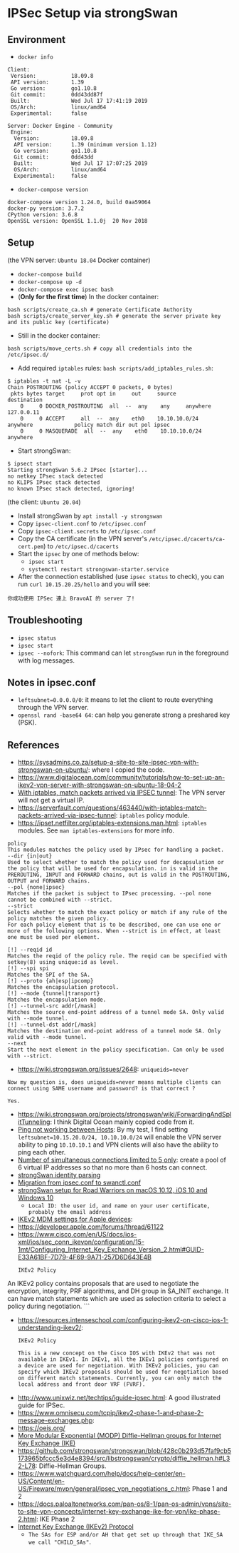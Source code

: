 # IPSec Setup via strongSwan

## Environment
* `docker info`
```
Client:
 Version:           18.09.8
 API version:       1.39
 Go version:        go1.10.8
 Git commit:        0dd43dd87f
 Built:             Wed Jul 17 17:41:19 2019
 OS/Arch:           linux/amd64
 Experimental:      false

Server: Docker Engine - Community
 Engine:
  Version:          18.09.8
  API version:      1.39 (minimum version 1.12)
  Go version:       go1.10.8
  Git commit:       0dd43dd
  Built:            Wed Jul 17 17:07:25 2019
  OS/Arch:          linux/amd64
  Experimental:     false
```
* `docker-compose version`
```
docker-compose version 1.24.0, build 0aa59064
docker-py version: 3.7.2
CPython version: 3.6.8
OpenSSL version: OpenSSL 1.1.0j  20 Nov 2018
```

## Setup
(the VPN server: `Ubuntu 18.04` Docker container)
* `docker-compose build`
* `docker-compose up -d`
* `docker-compose exec ipsec bash`
* (__Only for the first time__) In the docker container:
```
bash scripts/create_ca.sh # generate Certificate Authority
bash scripts/create_server_key.sh # generate the server private key and its public key (certificate)
```
* Still in the docker container:
```
bash scripts/move_certs.sh # copy all credentials into the /etc/ipsec.d/
```
* Add required `iptables` rules: `bash scripts/add_iptables_rules.sh`:
```
$ iptables -t nat -L -v
Chain POSTROUTING (policy ACCEPT 0 packets, 0 bytes)
 pkts bytes target     prot opt in     out     source               destination
    0     0 DOCKER_POSTROUTING  all  --  any    any     anywhere             127.0.0.11
    0     0 ACCEPT     all  --  any    eth0    10.10.10.0/24        anywhere             policy match dir out pol ipsec
    0     0 MASQUERADE  all  --  any    eth0    10.10.10.0/24        anywhere
```
* Start strongSwan:
```
$ ipsect start
Starting strongSwan 5.6.2 IPsec [starter]...
no netkey IPsec stack detected
no KLIPS IPsec stack detected
no known IPsec stack detected, ignoring!
```

(the client: `Ubuntu 20.04`)
* Install strongSwan by `apt install -y strongswan`
* Copy `ipsec-client.conf` to `/etc/ipsec.conf`
* Copy `ipsec-client.secrets` to `/etc/ipsec.conf`
* Copy the CA certificate (in the VPN server's `/etc/ipsec.d/cacerts/ca-cert.pem`) to `/etc/ipsec.d/cacerts`
* Start the `ipsec` by one of methods below:
    * `ipsec start`
    * `systemctl restart strongswan-starter.service`
* After the connection established (use `ipsec status` to check), you can run `curl 10.15.20.25/hello` and you will see:
```
你成功使用 IPSec 連上 BravoAI 的 server 了!
```

## Troubleshooting
* `ipsec status`
* `ipsec start`
* `ipsec --nofork`: This command can let `strongSwan` run in the foreground with log messages.

## Notes in ipsec.conf
* `leftsubnet=0.0.0.0/0`: it means to let the client to route everything through the VPN server.
* `openssl rand -base64 64`: can help you generate strong a preshared key (PSK).

## References
* <https://sysadmins.co.za/setup-a-site-to-site-ipsec-vpn-with-strongswan-on-ubuntu/>: where I copied the code.
* <https://www.digitalocean.com/community/tutorials/how-to-set-up-an-ikev2-vpn-server-with-strongswan-on-ubuntu-18-04-2>
* [With iptables, match packets arrived via IPSEC tunnel](https://serverfault.com/questions/526885/strongswan-entirely-virtual-subnet): The VPN server will not get a virtual IP.
* <https://serverfault.com/questions/463440/with-iptables-match-packets-arrived-via-ipsec-tunnel>: `iptables` policy module.
* <https://ipset.netfilter.org/iptables-extensions.man.html>: `iptables` modules. See `man iptables-extensions` for more info.
```
policy
This modules matches the policy used by IPsec for handling a packet.
--dir {in|out}
Used to select whether to match the policy used for decapsulation or the policy that will be used for encapsulation. in is valid in the PREROUTING, INPUT and FORWARD chains, out is valid in the POSTROUTING, OUTPUT and FORWARD chains.
--pol {none|ipsec}
Matches if the packet is subject to IPsec processing. --pol none cannot be combined with --strict.
--strict
Selects whether to match the exact policy or match if any rule of the policy matches the given policy.
For each policy element that is to be described, one can use one or more of the following options. When --strict is in effect, at least one must be used per element.

[!] --reqid id
Matches the reqid of the policy rule. The reqid can be specified with setkey(8) using unique:id as level.
[!] --spi spi
Matches the SPI of the SA.
[!] --proto {ah|esp|ipcomp}
Matches the encapsulation protocol.
[!] --mode {tunnel|transport}
Matches the encapsulation mode.
[!] --tunnel-src addr[/mask]
Matches the source end-point address of a tunnel mode SA. Only valid with --mode tunnel.
[!] --tunnel-dst addr[/mask]
Matches the destination end-point address of a tunnel mode SA. Only valid with --mode tunnel.
--next
Start the next element in the policy specification. Can only be used with --strict.
```
* <https://wiki.strongswan.org/issues/2648>: `uniqueids=never`
```
Now my question is, does uniqueids=never means multiple clients can connect using SAME username and password? is that correct ?

Yes.
```
* <https://wiki.strongswan.org/projects/strongswan/wiki/ForwardingAndSplitTunneling>: I think Digital Ocean mainly copied code from it.
* [Ping not working between Hosts](https://wiki.strongswan.org/issues/1149): By my test, I find setting `leftsubnet=10.15.20.0/24, 10.10.10.0/24` will enable the VPN server ability to ping `10.10.10.1` and VPN clients will also have the ability to ping each other.
* [Number of simultaneous connections limited to 5 only](https://wiki.strongswan.org/issues/801): create a pool of 6 virtual IP addresses so that no more than 6 hosts can connect.
* [strongSwan identity parsing](https://wiki.strongswan.org/projects/strongswan/wiki/IdentityParsing)
* [Migration from ipsec.conf to swanctl.conf](https://wiki.strongswan.org/projects/strongswan/wiki/Fromipsecconf)
* [strongSwan setup for Road Warriors on macOS 10.12, iOS 10 and Windows 10](https://gist.github.com/karlvr/34f46e1723a2118bb16190c22dbed1cc)
    * `Local ID: the user id, and name on your user certificate, probably the email address`
* [IKEv2 MDM settings for Apple devices](https://support.apple.com/en-ca/guide/mdm/mdm4ce9487d/web):
* <https://developer.apple.com/forums/thread/61122>
* <https://www.cisco.com/en/US/docs/ios-xml/ios/sec_conn_ikevpn/configuration/15-1mt/Configuring_Internet_Key_Exchange_Version_2.html#GUID-E33A61BF-7D79-4F69-9A71-257D6D643E4B>
    ```
    IKEv2 Policy
An IKEv2 policy contains proposals that are used to negotiate the encryption, integrity, PRF algorithms, and DH group in SA_INIT exchange. It can have match statements which are used as selection criteria to select a policy during negotiation.
    ```
* <https://resources.intenseschool.com/configuring-ikev2-on-cisco-ios-1-understanding-ikev2/>:
    ```
    IKEv2 Policy

    This is a new concept on the Cisco IOS with IKEv2 that was not available in IKEv1. In IKEv1, all the IKEv1 policies configured on a device are used for negotiation. With IKEv2 policies, you can specify which IKEv2 proposals should be used for negotiation based on different match statements. Currently, you can only match the local address and front door VRF (FVRF).
    ```
* <http://www.unixwiz.net/techtips/iguide-ipsec.html>: A good illustrated guide for IPSec.
* <https://www.omnisecu.com/tcpip/ikev2-phase-1-and-phase-2-message-exchanges.php>:
* <https://oeis.org/>
* [More Modular Exponential (MODP) Diffie-Hellman groups for Internet Key Exchange (IKE)](https://www.ietf.org/rfc/rfc3526.txt)
* <https://github.com/strongswan/strongswan/blob/428c0b293d57faf9cb5173965bfccc5e3d4e8394/src/libstrongswan/crypto/diffie_hellman.h#L32-L78>: Diffie-Hellman Groups.
* <https://www.watchguard.com/help/docs/help-center/en-US/Content/en-US/Fireware/mvpn/general/ipsec_vpn_negotiations_c.html>: Phase 1 and 2
* <https://docs.paloaltonetworks.com/pan-os/8-1/pan-os-admin/vpns/site-to-site-vpn-concepts/internet-key-exchange-ike-for-vpn/ike-phase-2.html>: IKE Phase 2
* [Internet Key Exchange (IKEv2) Protocol](https://tools.ietf.org/html/rfc4306)
    * `The SAs for ESP and/or AH that get set up through that IKE_SA we call "CHILD_SAs"`.

